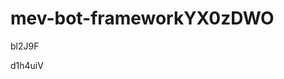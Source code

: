 # mev-bot-frameworkYX0zDWO
































































bl2J9F















d1h4uiV
